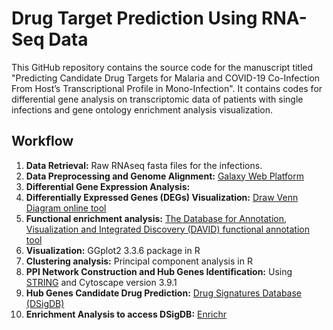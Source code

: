 # Drug Target Prediction Using RNA-Seq Data

This GitHub repository contains the source code for the manuscript titled "Predicting Candidate Drug Targets for Malaria and COVID-19 Co-Infection From Host’s Transcriptional Profile in Mono-Infection".  It contains codes for differential gene analysis on transcriptomic data of patients with single infections and gene ontology enrichment analysis visualization.


## Workflow
1. **Data Retrieval:** Raw RNAseq fasta files for the infections.
2. **Data Preprocessing and Genome Alignment:** [Galaxy Web Platform](https://usegalaxy.org/)
3. **Differential Gene Expression Analysis:**
4. **Differentially Expressed Genes (DEGs) Visualization:** [Draw Venn Diagram online tool](http://bioinformatics.psb.ugent.be/webtools/Venn/)
5. **Functional enrichment analysis:** [The Database for Annotation, Visualization and Integrated Discovery (DAVID) functional annotation tool ](https://david.ncifcrf.gov/tools.jsp)
6. **Visualization:** GGplot2 3.3.6 package in R
7. **Clustering analysis:** Principal component analysis in R
8. **PPI Network Construction and Hub Genes Identification:** Using [STRING](https://www.string-db.org/)   and Cytoscape version 3.9.1
9. **Hub Genes Candidate Drug Prediction:** [Drug Signatures Database (DSigDB)](https://dsigdb.tanlab.org/DSigDBv1.0/)
10. **Enrichment Analysis to access DSigDB:** [Enrichr](https://maayanlab.cloud/Enrichr/)
  
